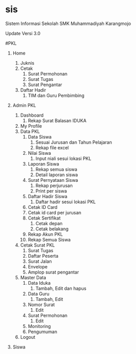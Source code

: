 # sis
 Sistem Informasi Sekolah SMK Muhammadiyah Karangmojo

Update Versi 3.0
 
#PKL
1. Home 
   1. Juknis
   2. Cetak
      1. Surat Permohonan
      2. Surat Tugas
      3. Surat Pengantar
   3. Daftar Hadir
      1. TIM dan Guru Pembimbing


2. Admin PKL 
   1. Dashboard
      1. Rekap Surat Balasan IDUKA
   2. My Profile
   3. Data PKL
      1. Data Siswa
         1. Sesuai Jurusan dan Tahun Pelajaran
         2. Rekap file excel
      2. Nilai Siswa
         1. Input niali sesui lokasi PKL
      3. Laporan Siswa
         1. Rekap semua siswa
         2. Detail laporan siswa
      4. Surat Pernyataan Siswa
         1. Rekap perjurusan
         2. Print per siswa
      5. Daftar Hadir Siswa
         1. Daftar hadir sesui lokasi PKL
      6. Cetak ID Card
      7. Cetak id card per jurusan
      8. Cetak Sertifikat
         1. Cetak depan
         2. Cetak belakang
      9. Rekap Akun PKL
      10. Rekap Semua Siswa
   4. Cetak Surat PKL
      1. Surat Tugas
      2. Daftar Peserta
      3. Surat Jalan
      4. Envelope
      5. Amplop surat pengantar
   5. Master Data
      1. Data Iduka
         1. Tambah, Edit dan hapus
      2. Data Guru
         1. Tambah, Edit
      3. Nomor Surat
         1. Edit
      4. Surat Permohonan
         1. Edit
      5. Monitoring
      6. Pengumuman
   6. Logout


3. Siswa
